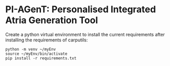 # PI-AGenT: Personalised Integrated Atria Generation Tool

Create a python virtual environment to install the current requirements after installing the requirements of carputils: 
```
python -m venv ~/myEnv
source ~/myEnv/bin/activate
pip install -r requirements.txt
```
